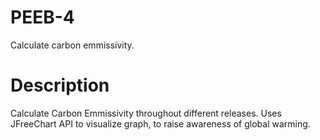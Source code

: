 # PEEB-4
Calculate carbon emmissivity.

# Description
Calculate Carbon Emmissivity throughout different releases. Uses JFreeChart API to visualize graph, to raise awareness of
global warming.
